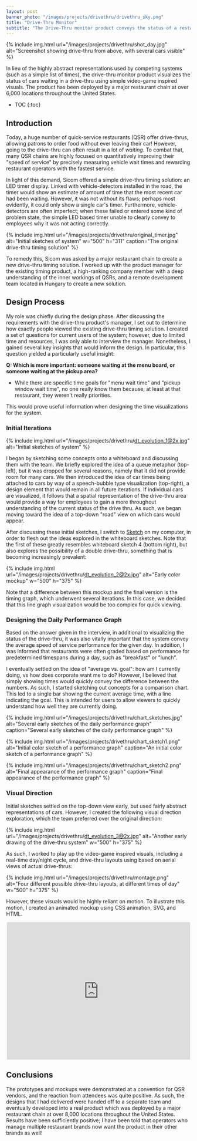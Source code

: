 ```yaml
---
layout: post
banner_photo: "/images/projects/drivethru/drivethru_sky.png"
title: "Drive-Thru Monitor"
subtitle: "The Drive-Thru monitor product conveys the status of a restaurant's drive-thru in a highly visual way."
---
```


{% include img.html
  url="/images/projects/drivethru/shot_day.jpg"
  alt="Screenshot showing drive-thru from above, with several cars visible"
%}

In lieu of the highly abstract representations used by competing systems (such as a simple list of times), the drive-thru monitor product visualizes the status of cars waiting in a drive-thru using simple video-game inspired visuals. The product has been deployed by a major restaurant chain at over 6,000 locations throughout the United States.


* TOC
{:toc}


## Introduction

Today, a huge number of quick-service restaurants (QSR) offer drive-thrus, allowing patrons to order food without ever leaving their car! However, going to the drive-thru can often result in a lot of *waiting*. To combat that, many QSR chains are highly focused on quantitatively improving their "speed of service" by precisely measuring vehicle wait times and rewarding restaurant operators with the fastest service.

In light of this demand, Sicom offered a simple drive-thru timing solution: an LED timer display. Linked with vehicle-detectors installed in the road, the timer would show an estimate of amount of time that the most recent car had been waiting. However, it was not without its flaws; perhaps most evidently, it could only show a single car's timer. Furthermore, vehicle-detectors are often imperfect; when these failed or entered some kind of problem state, the simple LED based timer unable to clearly convey to employees why it was not acting correctly.

{% include img.html
  url="/images/projects/drivethru/original_timer.jpg"
  alt="Initial sketches of system" w="500" h="311"
  caption="The original drive-thru timing solution"
%}

To remedy this, Sicom was asked by a major restaurant chain to create a new drive-thru timing solution. I worked up with the product manager for the existing timing product, a high-ranking company member with a deep understanding of the inner workings of QSRs, and a remote development team located in Hungary to create a new solution.

## Design Process

My role was chiefly during the design phase. After discussing the requirements with the drive-thru product's manager, I set out to determine how exactly people viewed the existing drive-thru timing solution. I created a set of questions for current users of the system; however, due to limited time and resources, I was only able to interview the manager. Nonetheless, I gained several key insights that would inform the design. In particular, this question yielded a particularly useful insight:

**Q: Which is more important: someone waiting at the menu board, or someone waiting at the pickup area?**

- While there are specific time goals for "menu wait time" and "pickup window wait time", no one really know them because, at least at that restaurant, they weren't really priorities.

This would prove useful information when designing the time visualizations for the system.

### Initial Iterations

{% include img.html
  url="/images/projects/drivethru/dt_evolution_1@2x.jpg"
  alt="Initial sketches of system"
%}

I began by sketching some concepts onto a whiteboard and discussing them with the team. We briefly explored the idea of a queue metaphor (top-left), but it was dropped for several reasons, namely that it did not provide room for many cars. We then introduced the idea of car times being attached to cars by way of a speech-bubble type visualization (top-right), a design element that would remain in all future iterations. If individual cars are visualized, it follows that a spatial representation of the drive-thru area would provide a way for employees to gain a more throughout understanding of the current status of the drive thru. As such, we began moving toward the idea of a top-down "road" view on which cars would appear.

After discussing these initial sketches, I switch to [Sketch](https://www.sketchapp.com/) on my computer, in order to flesh out the ideas explored in the whiteboard sketches. Note that the first of these greatly resembles whiteboard sketch 4 (bottom right), but also explores the possibility of a double drive-thru, something that is becoming increasingly prevalent:

{% include img.html
  url="/images/projects/drivethru/dt_evolution_2@2x.jpg"
  alt="Early color mockup" w="500" h="375"
%}

Note that a difference between this mockup and the final version is the timing graph, which underwent several iterations. In this case, we decided that this line graph visualization would be too complex for quick viewing.

### Designing the Daily Performance Graph

Based on the answer given in the interview, in additional to visualizing the status of the drive-thru, it was also vitally important that the system convey the average speed of service performance for the given day. In addition, I was informed that restaurants were often graded based on performance for predetermined timespans during a day, such as "breakfast" or "lunch".

I eventually settled on the idea of "average vs. goal": how am I currently doing, vs how does corporate want me to do? However, I believed that simply showing times would quickly convey the difference between the numbers. As such, I started sketching out concepts for a comparison chart. This led to a single bar showing the current average time, with a line indicating the goal. This is intended for users to allow viewers to quickly understand how well they are currently doing.

{% include img.html
  url="/images/projects/drivethru/chart_sketches.jpg"
  alt="Several early sketches of the daily performance graph"
  caption="Several early sketches of the daily performance graph"
%}

{% include img.html
  url="/images/projects/drivethru/chart_sketch1.png"
  alt="Initial color sketch of a performance graph"
  caption="An initial color sketch of a performance graph"
%}

{% include img.html
  url="/images/projects/drivethru/chart_sketch2.png"
  alt="Final appearance of the performance graph"
  caption="Final appearance of the performance graph"
%}

### Visual Direction

Initial sketches settled on the top-down view early, but used fairly abstract representations of cars. However, I created the following visual direction exploration, which the team preferred over the original direction:

{% include img.html
  url="/images/projects/drivethru/dt_evolution_3@2x.jpg"
  alt="Another early drawing of the drive-thru system" w="500" h="375"
%}

As such, I worked to play up the video-game inspired visuals, including a real-time day/night cycle, and drive-thru layouts using based on aerial views of actual drive-thrus:

{% include img.html
  url="/images/projects/drivethru/montage.png"
  alt="Four different possible drive-thru layouts, at different times of day" w="500" h="375"
%}

However, these visuals would be highly reliant on motion. To illustrate this motion, I created an animated mockup using CSS animation, SVG, and HTML.

<div style="text-align: center">
  <iframe width="500" height="375" src="https://www.youtube.com/embed/tSYIW7CXTDA?autoplay=1&loop=1&playlist=tSYIW7CXTDA&showinfo=0&controls=0&vq=large" frameborder="0" allowfullscreen></iframe>
</div>

<!-- ## Iteration

### Ghost Cars -->


## Conclusions

The prototypes and mockups were demonstrated at a convention for QSR vendors, and the reaction from attendees was quite positive. As such, the designs that I had delivered were handed off to a separate team and eventually developed into a real product which was deployed by a major restaurant chain at over 8,000 locations throughout the United States. Results have been sufficiently positive; I have been told that operators who manage multiple restaurant brands now want the product in their other brands as well!
